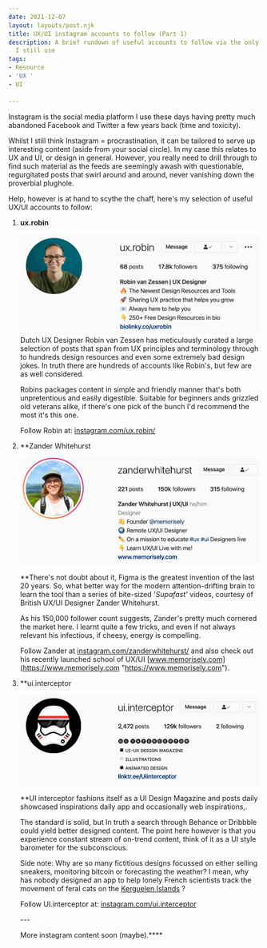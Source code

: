 ```yaml
---
date: 2021-12-07
layout: layouts/post.njk
title: UX/UI instagram accounts to follow (Part 1)
description: A brief rundown of useful accounts to follow via the only social media
  I still use
tags:
- Resource
- 'UX '
- UI

---
```

Instagram is the social media platform I use these days having pretty much abandoned Facebook and Twitter a few years back (time and toxicity). 

Whilst I still think Instagram = procrastination, it can be tailored to serve up interesting content (aside from your social circle). In my case this relates to UX and UI, or design in general. However, you really need to drill through to find such material as the feeds are seemingly awash with questionable, regurgitated posts that swirl around and around, never vanishing down the proverbial plughole.

Help, however is at hand to scythe the chaff, here's my selection of useful UX/UI accounts to follow:

1. **ux.robin**  
     
   ![](/img/2021/12/07/robin-_van_zessen.png)  
   Dutch UX Designer Robin van Zessen has meticulously curated a large selection of posts that span from UX principles and terminology through to hundreds design resources and even some extremely bad design jokes. In truth there are hundreds of accounts like Robin's, but few are as well considered.  
     
   Robins packages content in simple and  friendly manner that's both unpretentious and easily digestible. Suitable for beginners ands grizzled old veterans alike, if there's one pick of the bunch I'd recommend the most it's this one.  
     
   Follow Robin at: [instagram.com/ux.robin/]()
2. **Zander Whitehurst  
     
   ![](/img/2021/12/07/zander_whitehurst.png)  
     
   **There's not doubt about it, Figma is the greatest invention of the last 20 years. So, what better way for the modern attention-drifting brain to learn the tool than a series of bite-sized '_Supafast'_ videos, courtesy of British UX/UI Designer Zander Whitehurst.  
     
   As his 150,000 follower count suggests, Zander's pretty much cornered the market here. I learnt quite a few tricks, and even if not always relevant his infectious, if cheesy, energy is compelling.  
     
   Follow Zander at [instagram.com/zanderwhitehurst/](https://www.instagram.com/zanderwhitehurst/ "https://www.instagram.com/zanderwhitehurst/") and also check out his recently launched school of UX/UI [www.memorisely.com](https://www.memorisely.com "https://www.memorisely.com").
3. **ui.interceptor  
     
   ![](/img/2021/12/07/ui_interceptor.png)  
     
   **UI interceptor fashions itself as a UI Design Magazine and posts daily showcased inspirations daily app and occasionally web inspirations,.   
     
   The standard is solid, but In truth a search through Behance or Dribbble could yield better designed content. The point here however is that you experience constant stream of on-trend content, think of it as a UI style barometer for the subconscious.  
     
   Side note: Why are so many fictitious designs focussed on either selling sneakers, monitoring bitcoin or forecasting the weather? I mean, why has nobody designed an app to help lonely French scientists track the movement of feral cats on the [Kerguelen Islands]()  ?  
     
   Follow UI.interceptor at: [instagram.com/ui.interceptor](https://www.instagram.com/ui.interceptor/?hl=en "Ui Interceptor")

     
   \---   
     
   More instagram content soon (maybe).****